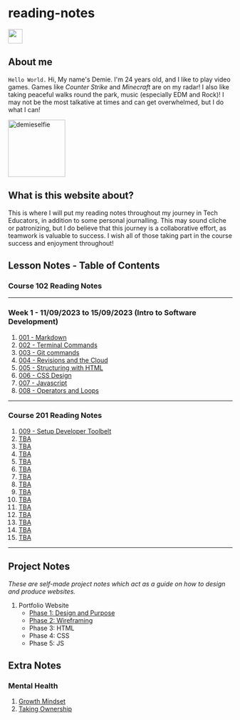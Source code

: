 # reading-notes

<a href="https://github.com/RogueStar112"><img src="https://github.githubassets.com/images/modules/logos_page/GitHub-Mark.png" width="32" height="32"></a>

## About me

`Hello World.`
Hi, My name's Demie. I'm 24 years old, and I like to play video games. Games like *Counter Strike* and *Minecraft* are on my radar!
I also like taking peaceful walks round the park, music (especially EDM and Rock)! I may not be the most talkative at times and can
get overwhelmed, but I do what I can!

<img src="https://i.ibb.co/stWp728/demieselfie.png" alt="demieselfie" border="0" width="128" height="128">

## What is this website about?

This is where I will put my reading notes throughout my journey in Tech Educators, in addition to some personal journalling. This may sound cliche or patronizing, but I do believe that this journey is a collaborative effort, as teamwork is valuable to success. I wish all of those taking part in the course success and enjoyment throughout!

## Lesson Notes - Table of Contents

### Course 102 Reading Notes

<hr>

### Week 1 - 11/09/2023 to 15/09/2023 (Intro to Software Development)

   1. [001 - Markdown](course_102/001_markdown.md)
   2. [002 - Terminal Commands](course_102/002_terminal_commands.md)
   3. [003 - Git commands](course_102/003_git_commands.md)
   4. [004 - Revisions and the Cloud](course_102/004_revisions_and_the_cloud.md)
   5. [005 - Structuring with HTML](course_102/005_html_structure.md)
   6. [006 - CSS Design](course_102/006_css_tutorial.md)
   7. [007 - Javascript](course_102/007_javascript_tutorial.md)
   8. [008 - Operators and Loops](course_102/008_operators_and_loops.md)

<hr>

### Course 201 Reading Notes

1. [009 - Setup Developer Toolbelt](course_201/009_setup_developer_toolbelt.md)
2. [TBA](course_201/010.md) 
3. [TBA](course_201/011.md) 
4. [TBA](course_201/012.md) 
5. [TBA](course_201/013.md) 
6. [TBA](course_201/014.md) 
7. [TBA](course_201/015.md) 
8. [TBA](course_201/016.md) 
9. [TBA](course_201/017.md) 
10. [TBA](course_201/018.md) 
11. [TBA](course_201/019.md) 
12. [TBA](course_201/020.md)
13. [TBA](course_201/021.md) 
14. [TBA](course_201/022.md) 
15. [TBA](course_201/023.md)

<hr>

## Project Notes
*These are self-made project notes which act as a guide on how to design and produce websites.*
1. Portfolio Website
   - [Phase 1: Design and Purpose](./project_notes/portfolio_p1.md)
   - [Phase 2: Wireframing](./project_notes/portfolio_p2.md)
   - Phase 3: HTML
   - Phase 4: CSS
   - Phase 5: JS





## Extra Notes 

### Mental Health
1. [Growth Mindset](extra_notes/growthmindset.md)
2. [Taking Ownership](extra_notes/takingownership.md)
